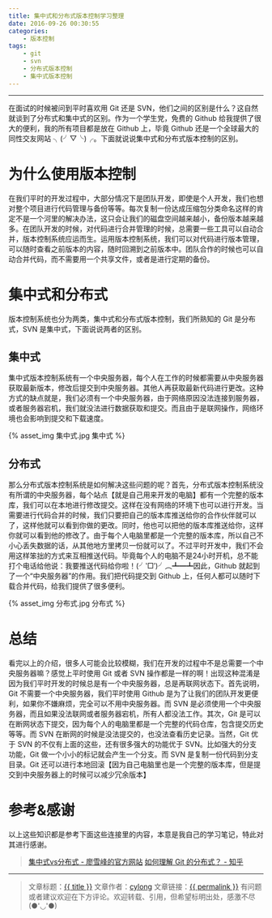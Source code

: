 ```yaml
---
title: 集中式和分布式版本控制学习整理
date: 2016-09-26 00:30:55
categories:
    - 版本控制
tags:
    - git
    - svn
    - 分布式版本控制
    - 集中式版本控制
---
```

---

在面试的时候被问到平时喜欢用 Git 还是 SVN，他们之间的区别是什么？这自然就谈到了分布式和集中式的区别。作为一个学生党，免费的 Github 给我提供了很大的便利，我的所有项目都是放在 Github 上，毕竟 Github 还是一个全球最大的同性交友网站 ╮(╯▽╰)╭。下面就说说集中式和分布式版本控制的区别。

<!-- more -->

# 为什么使用版本控制

在我们平时的开发过程中，大部分情况下是团队开发，即使是个人开发，我们也想对整个项目进行代码管理与备份等等。每次复制一份达成压缩包分类命名这样的肯定不是一个河里的解决办法，这只会让我们的磁盘空间越来越小，备份版本越来越多。在团队开发的时候，对代码进行合并管理的时候，总需要一些工具可以自动合并，版本控制系统应运而生。运用版本控制系统，我们可以对代码进行版本管理，可以随时查看之前版本的内容，随时回溯到之前版本中。团队合作的时候也可以自动合并代码，而不需要用一个共享文件，或者是进行定期的备份。

# 集中式和分布式

版本控制系统也分为两类，集中式和分布式版本控制，我们所熟知的 Git 是分布式，SVN 是集中式，下面说说两者的区别。

## 集中式

集中式版本控制系统有一个中央服务器，每个人在工作的时候都需要从中央服务器获取最新版本，修改后提交到中央服务器。其他人再获取最新代码进行更改。这种方式的缺点就是，我们必须有一个中央服务器，由于网络原因没法连接到服务器，或者服务器宕机，我们就没法进行数据获取和提交。而且由于是联网操作，网络环境也会影响到提交和下载速度。

{% asset_img 集中式.jpg 集中式 %}

## 分布式

那么分布式版本控制系统是如何解决这些问题的呢？首先，分布式版本控制系统没有所谓的中央服务器，每个站点【就是自己用来开发的电脑】都有一个完整的版本库，我们可以在本地进行修改提交。这样在没有网络的环境下也可以进行开发。当需要进行代码合并的时候，我们只要把自己的版本库推送给你的合作伙伴就可以了，这样他就可以看到你做的更改。同时，他也可以把他的版本库推送给你，这样你就可以看到他的修改了。由于每个人电脑里都是一个完整的版本库，所以自己不小心丢失数据的话，从其他地方里拷贝一份就可以了。不过平时开发中，我们不会用这样笨拙的方式来互相推送代码。毕竟每个人的电脑不是24小时开机，总不能打个电话给他说：我要推送代码给你啦！(╯‵□′)╯︵┻━┻因此，Github 就起到了一个“中央服务器”的作用。我们把代码提交到 Github 上，任何人都可以随时下载合并代码，给我们提供了很多便利。

{% asset_img 分布式.jpg 分布式 %}

# 总结

看完以上的介绍，很多人可能会比较模糊，我们在开发的过程中不是总需要一个中央服务器嘛？感觉上平时使用 Git 或者 SVN 操作都是一样的啊！出现这种混淆是因为我们平时开发的时候总是有一个中央服务器，总是再联网状态下。首先说明，Git 不需要一个中央服务器，我们平时使用 Github 是为了让我们的团队开发更便利，如果你不嫌麻烦，完全可以不用中央服务器。而 SVN 是必须使用一个中央服务器，而且如果没法联网或者服务器宕机，所有人都没法工作。其次，Git 是可以在断网状态下提交，因为每个人的电脑里都是一个完整的代码仓库，包含提交历史等等。而 SVN 在断网的时候是没法提交的，也没法查看历史记录。当然，Git 优于 SVN 的不仅有上面的这些，还有很多强大的功能优于 SVN。比如强大的分支功能，Git 做一个小小的标记就会产生一个分支。而 SVN 是复制一份代码到分支目录。Git 还可以进行本地回滚【因为自己电脑里也是一个完整的版本库，但是提交到中央服务器上的时候可以减少冗余版本】

# 参考&感谢

以上这些知识都是参考下面这些连接里的内容，本意是我自己的学习笔记，特此对其进行感谢。

> [集中式vs分布式 - 廖雪峰的官方网站][1]
> [如何理解 Git 的分布式？ - 知乎][2]

---

> 文章标题：<a href='{{ permalink }}' title='{{ title }}' >{{ title }}</a>
> 文章作者：[cylong](http://www.cylong.com/about/ "cylong")
> 文章链接：<a href='{{ permalink }}' title='{{ title }}' >{{ permalink }}</a>
> 有问题或者建议欢迎在下方评论。欢迎转载、引用，但希望标明出处，感激不尽(●'◡'●)

[1]: http://www.liaoxuefeng.com/wiki/0013739516305929606dd18361248578c67b8067c8c017b000/001374027586935cf69c53637d8458c9aec27dd546a6cd6000 "集中式vs分布式 - 廖雪峰的官方网站"
[2]: https://www.zhihu.com/question/20093241 "如何理解 Git 的分布式？ - 知乎"
